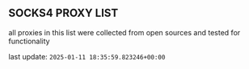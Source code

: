 ## SOCKS4 PROXY LIST

all proxies in this list were collected from open sources and tested for functionality

last update: `2025-01-11 18:35:59.823246+00:00`